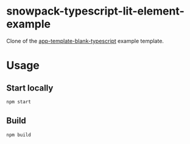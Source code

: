 # snowpack-typescript-lit-element-example

Clone of the [app-template-blank-typescript](https://github.com/snowpackjs/snowpack/tree/750d190f1b00e2dcd7bf64904ffa7de6603d4d11/create-snowpack-app/app-template-blank-typescript) example template.

# Usage

## Start locally

```bash
npm start
```

## Build

```bash
npm build
```
